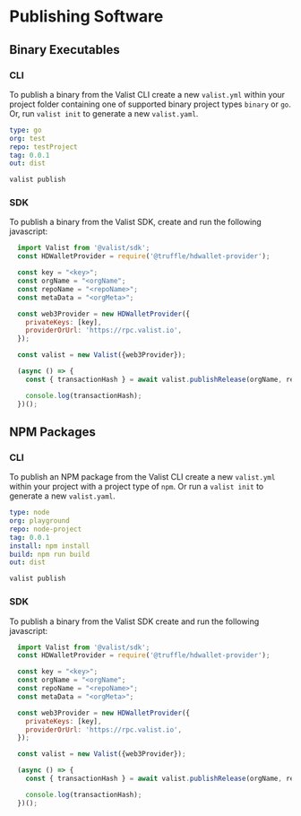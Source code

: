 # Publishing Software

## Binary Executables

### CLI

To publish a binary from the Valist CLI create a new `valist.yml` within your project folder containing one of supported binary project types `binary` or `go`. Or, run `valist init` to generate a new `valist.yaml`.

```yaml
type: go
org: test
repo: testProject
tag: 0.0.1
out: dist
```

```bash
valist publish
```

### SDK

To publish a binary from the Valist SDK, create and run the following javascript:

```javascript
  import Valist from '@valist/sdk';
  const HDWalletProvider = require('@truffle/hdwallet-provider');

  const key = "<key>";
  const orgName = "<orgName";
  const repoName = "<repoName>";
  const metaData = "<orgMeta>";

  const web3Provider = new HDWalletProvider({
    privateKeys: [key],
    providerOrUrl: 'https://rpc.valist.io',
  });

  const valist = new Valist({web3Provider});

  (async () => {
    const { transactionHash } = await valist.publishRelease(orgName, repoName, releaseObject);

    console.log(transactionHash);
  })();
```

## NPM Packages

### CLI

To publish an NPM package from the Valist CLI create a new `valist.yml` within your project with a project type of `npm`. Or run a `valist init` to generate a new `valist.yaml`.

```yaml
type: node
org: playground
repo: node-project
tag: 0.0.1
install: npm install
build: npm run build
out: dist
```

```bash
valist publish
```

### SDK

To publish a binary from the Valist SDK create and run the following javascript:

```javascript
  import Valist from '@valist/sdk';
  const HDWalletProvider = require('@truffle/hdwallet-provider');

  const key = "<key>";
  const orgName = "<orgName";
  const repoName = "<repoName>";
  const metaData = "<orgMeta>";

  const web3Provider = new HDWalletProvider({
    privateKeys: [key],
    providerOrUrl: 'https://rpc.valist.io',
  });

  const valist = new Valist({web3Provider});

  (async () => {
    const { transactionHash } = await valist.publishRelease(orgName, repoName, releaseObject);

    console.log(transactionHash);
  })();
```
<!--
## Python Packages

### CLI

To publish a python package from the Valist-CLI create a new `valist.yml` within your project with a project type of `python`. Or run a `valist init` to generate a new `valist.yaml`.

```yaml
type: python
org: test
repo: testProject
tag: 0.0.1
out: dist
```

```bash
valist publish
```

### SDK

To publish a binary from the Valist-SDK create and run the following javascript:

```javascript
  import Valist from '@valist/sdk';
  const HDWalletProvider = require('@truffle/hdwallet-provider');

  const key = "<key>";
  const orgName = "<orgName";
  const repoName = "<repoName>";
  const metaData = "<orgMeta>";

  const web3Provider = new HDWalletProvider({
    privateKeys: [key],
    providerOrUrl: 'https://rpc.valist.io',
  });

  const valist = new Valist({web3Provider});

  (async () => {
    const { transactionHash } = await valist.publishRelease(orgName, repoName, releaseObject);

    console.log(transactionHash);
  })();
```

## Docker Images

### CLI

To publish a docker image from the Valist-CLI create a new `valist.yml` within your project with a project type of `docker`. Or run a `valist init` to generate a new `valist.yaml`.

```yaml
type: docker
org: test
repo: testProject
tag: 0.0.1
out: dist
```

```bash
valist publish
```

### SDK

To publish a binary from the Valist-SDK create and run the following javascript:

```javascript
  import Valist from '@valist/sdk';
  const HDWalletProvider = require('@truffle/hdwallet-provider');

  const key = "<key>";
  const orgName = "<orgName";
  const repoName = "<repoName>";
  const metaData = "<orgMeta>";

  const web3Provider = new HDWalletProvider({
    privateKeys: [key],
    providerOrUrl: 'https://rpc.valist.io',
  });

  const valist = new Valist({web3Provider});

  (async () => {
    const { transactionHash } = await valist.publishRelease(orgName, repoName, releaseObject);

    console.log(transactionHash);
  })();
``` -->
